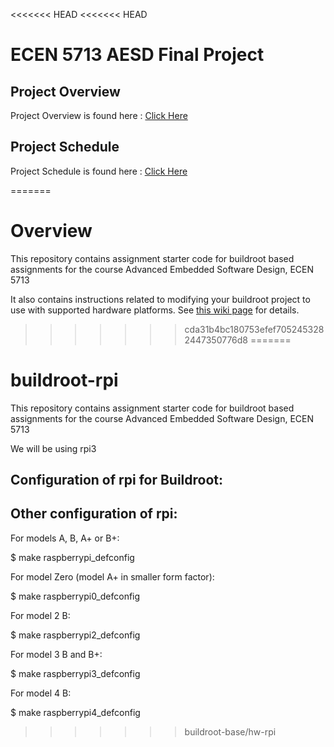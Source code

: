 <<<<<<< HEAD
<<<<<<< HEAD
# ECEN 5713 AESD Final Project

## Project Overview
Project Overview is found here : [Click Here](https://github.com/cu-ecen-aeld/final-project-anuh7/wiki/Project-Overview)

## Project Schedule
Project Schedule is found here : [Click Here](https://github.com/users/anuh7/projects/1/views/1?groupedBy%5BcolumnId%5D=39074036)

=======
# Overview

This repository contains assignment starter code for buildroot based assignments for the course Advanced Embedded Software Design, ECEN 5713

It also contains instructions related to modifying your buildroot project to use with supported hardware platforms.  See [this wiki page](https://github.com/cu-ecen-5013/buildroot-assignments-base/wiki/Supported-Hardware) for details.
>>>>>>> cda31b4bc180753efef7052453282447350776d8
=======
# buildroot-rpi

This repository contains assignment starter code for buildroot based assignments for the course Advanced Embedded Software Design, ECEN 5713

We will be using rpi3

Configuration of rpi  for Buildroot:
----------------------------
Other configuration of rpi:
----------------------------
For models A, B, A+ or B+:

  $ make raspberrypi_defconfig

For model Zero (model A+ in smaller form factor):

  $ make raspberrypi0_defconfig

For model 2 B:

  $ make raspberrypi2_defconfig

For model 3 B and B+:

  $ make raspberrypi3_defconfig

For model 4 B:

  $ make raspberrypi4_defconfig
>>>>>>> buildroot-base/hw-rpi
